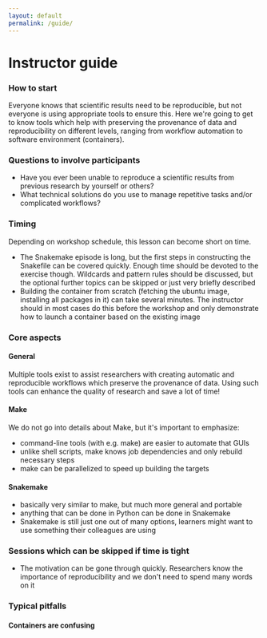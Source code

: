 ```yaml
---
layout: default
permalink: /guide/
---
```


# Instructor guide

### How to start

Everyone knows that scientific results need to be reproducible, but not everyone is using 
appropriate tools to ensure this. Here we're going to get to know tools which help with
preserving the provenance of data and reproducibility on different levels, ranging from
workflow automation to software environment (containers).


### Questions to involve participants

- Have you ever been unable to reproduce a scientific results from previous research by yourself or others?
- What technical solutions do you use to manage repetitive tasks and/or complicated workflows?

### Timing

Depending on workshop schedule, this lesson can become short on time. 
- The Snakemake episode is long, but the first steps in constructing the 
  Snakefile can be covered quickly. Enough time should be devoted to the exercise though. 
  Wildcards and pattern rules should be discussed, but the optional further topics can be skipped
  or just very briefly described
- Building the container from scratch (fetching the ubuntu image, installing all packages in it)
  can take several minutes. The instructor should in most cases do this before the workshop and 
  only demonstrate how to launch a container based on the existing image


### Core aspects

#### General

Multiple tools exist to assist researchers with creating automatic and reproducible workflows 
which preserve the provenance of data. Using such tools can enhance the quality of research 
and save a lot of time!

#### Make

We do not go into details about Make, but it's important to emphasize:
- command-line tools (with e.g. make) are easier to automate that GUIs
- unlike shell scripts, make knows job dependencies and only rebuild necessary steps
- make can be parallelized to speed up building the targets

#### Snakemake

- basically very similar to make, but much more general and portable
- anything that can be done in Python can be done in Snakemake
- Snakemake is still just one out of many options, learners might want to use something their colleagues are using

### Sessions which can be skipped if time is tight

- The motivation can be gone through quickly. Researchers know the importance of
  reproducibility and we don't need to spend many words on it

### Typical pitfalls

#### Containers are confusing

